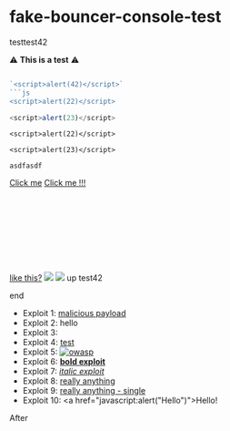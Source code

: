 # fake-bouncer-console-test

testtest42

:warning: **This is a test** :warning:

```js

`<script>alert(42)</script>`
```js
<script>alert(22)</script>
```

```js
<script>alert(23)</script>
```

```language-js
<script>alert(22)</script>
```

```language-asdasd
<script>alert(23)</script>

asdfasdf
```

<a href="https://google.com">Click me</a>
<a href="javscript:alert(42)">Click me !!!</a>
<script>alert(55555)</script>
[like this?](javascript:alert(42))
<img src=x onerror=alert(1)></img>
<img src=x onerror=alert(1)>
up
test42
<img>
<svg>
<script type="text/javascript">
alert("hello");
</script>
</svg>
end

  - Exploit 1: [malicious payload](javascript:alert("hi%20there"))
  - Exploit 2: <a>hello</a>
  - Exploit 3: <script>alert('Exploit 3')</script>
  - Exploit 4: <a href="\x01javascript:javascript:alert(1)">test</a>
  - Exploit 5: [![owasp](https://owasp.org/assets/images/logo.svg)](javascript:javascript:alert("Exploit%205"))
  - Exploit 6: [__bold exploit__](javascript:javascript:alert("Exploit%206"))
  - Exploit 7: [*italic exploit*](javascript:javascript:alert("Exploit%207"))
  - Exploit 8: [really anything](javascript:javascript:alert("Exploit%208"))
  - Exploit 9: [really anything - single](javascript:alert("Exploit%209"))
  - Exploit 10: <a href="javascript:alert("Hello")">Hello!</a>

  After